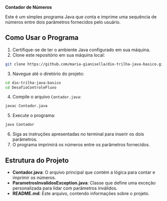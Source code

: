**Contador de Números**

Este é um simples programa Java que conta e imprime uma sequência de números entre dois parâmetros fornecidos pelo usuário.

## Como Usar o Programa

1. Certifique-se de ter o ambiente Java configurado em sua máquina.
2. Clone este repositório em sua máquina local:

```bash
git clone https://github.com/maria-gianisella/dio-trilha-java-basico.git
```

3. Navegue até o diretório do projeto:

```bash
cd dio-trilha-java-basico
cd DesafioControleFluxo
```

4. Compile o arquivo `Contador.java`:

```bash
javac Contador.java
```

5. Execute o programa:

```bash
java Contador
```

6. Siga as instruções apresentadas no terminal para inserir os dois parâmetros.
7. O programa imprimirá os números entre os parâmetros fornecidos.

## Estrutura do Projeto

- **Contador.java**: O arquivo principal que contém a lógica para contar e imprimir os números.
- **ParametrosInvalidosException.java**: Classe que define uma exceção personalizada para lidar com parâmetros inválidos.
- **README.md**: Este arquivo, contendo informações sobre o projeto.